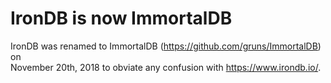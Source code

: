 # IronDB is now ImmortalDB

IronDB was renamed to ImmortalDB (<https://github.com/gruns/ImmortalDB>) on\
November 20th, 2018 to obviate any confusion with <https://www.irondb.io/>.

